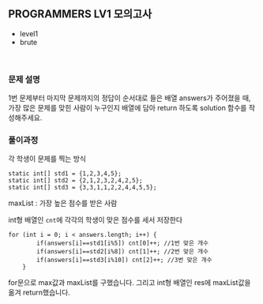 


## PROGRAMMERS LV1 모의고사
- level1
- brute


<br>


### 문제 설명

1번 문제부터 마지막 문제까지의 정답이 순서대로 들은 배열 answers가 주어졌을 때, 가장 많은 문제를 맞힌 사람이 누구인지 배열에 담아 return 하도록 solution 함수를 작성해주세요.


### 풀이과정
각 학생이 문제를 찍는 방식

    static int[] std1 = {1,2,3,4,5};
	static int[] std2 = {2,1,2,3,2,4,2,5};
	static int[] std3 = {3,3,1,1,2,2,4,4,5,5};



maxList : 가장 높은 점수를 받은 사람

int형 배열인 `cnt`에 각각의 학생이 맞은 점수를 세서 저장한다

    for (int i = 0; i < answers.length; i++) {
			if(answers[i]==std1[i%5]) cnt[0]++; //1번 맞은 개수
			if(answers[i]==std2[i%8]) cnt[1]++; //2번 맞은 개수
			if(answers[i]==std3[i%10]) cnt[2]++; //3번 맞은 개수
		}

for문으로 max값과 maxList를 구했습니다.
그리고 int형 배열인 res에 maxList값을 옮겨 return했습니다.
<br>